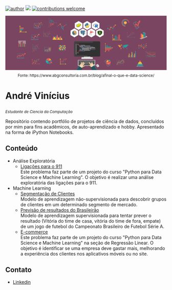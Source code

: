 [![author](https://img.shields.io/badge/author-AndreVinicius-red.svg)](https://www.linkedin.com/in/andre-vinicius-mendes-barros-800410195/) [![](https://img.shields.io/badge/python-3.7+-blue.svg)](https://www.python.org/downloads/release/python-365/) [![contributions welcome](https://img.shields.io/badge/contributions-welcome-brightgreen.svg?style=flat)](https://github.com/andreviniciusmb/Data_Science)

<p align="center">
  <img src="imagem.jpg" >
  <sub>Fonte: https://www.abgconsultoria.com.br/blog/afinal-o-que-e-data-science/</sub>
</p>

# André Vinícius
<sub>*Estudante de Ciencia da Computação*</sub>

Repositório contendo portfólio de projetos de ciência de dados, concluídos por mim para fins acadêmicos, de auto-aprendizado e hobby. Apresentado na forma de iPython Notebooks.

## Conteúdo
<ul>
  <li> Análise Exploratória
    <ul>
      <li><a href='https://github.com/andreviniciusmb/Data_Science/tree/master/Ligacoes_911'> Ligações para o 911</a></li>
      Este problema faz parte de um projeto do curso "Python para Data Science e Machine Learning". O objetivo é realizar uma análise exploratória das ligações para o 911.
    </ul>
  </li>
  <li>Machine Learning
    <ul>
      <li><a href='https://github.com/andreviniciusmb/Data_Science/tree/master/Market_Segmentation'>Segmentação de Clientes</a></li>
      Modelo de aprendizagem não-supervisionada para descobrir grupos de clientes em um determinado segmento de mercado.
      <li><a href='https://github.com/andreviniciusmb/Data_Science/tree/master/Previsao_Futebol'>Previsão de resultados do Brasileirão</a></li>
      Modelo de aprendizagem supervisionada para tentar prever o resultado (Vitória do time de casa, vitória do time de fora, empate) de um jogo de futebol do Campeonato Brasileiro de Futebol Série A.
      <li><a href='https://github.com/andreviniciusmb/Data_Science/tree/master/E_commerce'>E-commerce</a></li>
      Este problema faz parte de um projeto do curso "Python para Data Science e Machine Learning" na seção de Regressão Linear. O objetivo é identificar se uma empresa deve gastar mais, melhorando a experiência dos clientes nos aplicativos móveis ou no site.
    </ul>
  </li>
</ul>

## Contato
<ul>
  <li><a href='https://www.linkedin.com/in/andre-vinicius-mendes-barros-800410195/'>Linkedin</a></li>
</ul>
